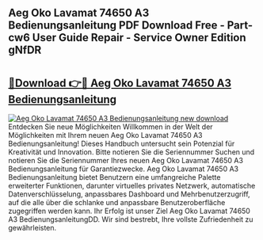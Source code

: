## Aeg Oko Lavamat 74650 A3 Bedienungsanleitung PDF Download Free - Part-cw6 User Guide Repair - Service Owner Edition gNfDR

# <h2><a href="http://df3ad5.blite.top/?on=Aeg+Oko+Lavamat+74650+A3+Bedienungsanleitung">🔗Download 👉🔴 Aeg Oko Lavamat 74650 A3 Bedienungsanleitung</a></h2>

[![Aeg Oko Lavamat 74650 A3 Bedienungsanleitung new download](https://i.imgur.com/lujVjoI.png)](http://df3ad5.blite.top/?on=Aeg+Oko+Lavamat+74650+A3+Bedienungsanleitung)
Entdecken Sie neue Möglichkeiten Willkommen in der Welt der Möglichkeiten mit Ihrem neuen Aeg Oko Lavamat 74650 A3 Bedienungsanleitung! Dieses Handbuch untersucht sein Potenzial für Kreativität und Innovation. Bitte notieren Sie die Seriennummer Suchen und notieren Sie die Seriennummer Ihres neuen Aeg Oko Lavamat 74650 A3 Bedienungsanleitung für Garantiezwecke. Aeg Oko Lavamat 74650 A3 Bedienungsanleitung bietet Benutzern eine umfangreiche Palette erweiterter Funktionen, darunter virtuelles privates Netzwerk, automatische Datenverschlüsselung, anpassbares Dashboard und Mehrbenutzerzugriff, auf die alle über die schlanke und anpassbare Benutzeroberfläche zugegriffen werden kann. Ihr Erfolg ist unser Ziel Aeg Oko Lavamat 74650 A3 BedienungsanleitungDD. Wir sind bestrebt, Ihre vollste Zufriedenheit zu gewährleisten.
